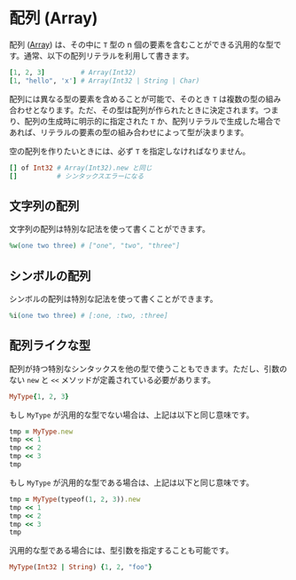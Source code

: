 # 配列 (Array)

配列 ([Array](http://crystal-lang.org/api/Array.html)) は、その中に `T` 型の n 個の要素を含むことができる汎用的な型です。通常、以下の配列リテラルを利用して書きます。

```ruby
[1, 2, 3]         # Array(Int32)
[1, "hello", 'x'] # Array(Int32 | String | Char)
```

配列には異なる型の要素を含めることが可能で、そのとき `T` は複数の型の組み合わせとなります。ただ、その型は配列が作られたときに決定されます。つまり、配列の生成時に明示的に指定された `T` か、配列リテラルで生成した場合であれば、リテラルの要素の型の組み合わせによって型が決まります。

空の配列を作りたいときには、必ず `T` を指定しなければなりません。

```ruby
[] of Int32 # Array(Int32).new と同じ
[]          # シンタックスエラーになる
```

## 文字列の配列

文字列の配列は特別な記法を使って書くことができます。

```ruby
%w(one two three) # ["one", "two", "three"]
```

## シンボルの配列

シンボルの配列は特別な記法を使って書くことができます。

```ruby
%i(one two three) # [:one, :two, :three]
```

## 配列ライクな型

配列が持つ特別なシンタックスを他の型で使うこともできます。ただし、引数のない `new` と `<<` メソッドが定義されている必要があります。

```ruby
MyType{1, 2, 3}
```

もし `MyType` が汎用的な型でない場合は、上記は以下と同じ意味です。

```ruby
tmp = MyType.new
tmp << 1
tmp << 2
tmp << 3
tmp
```

もし `MyType` が汎用的な型である場合は、上記は以下と同じ意味です。

```ruby
tmp = MyType(typeof(1, 2, 3)).new
tmp << 1
tmp << 2
tmp << 3
tmp
```

汎用的な型である場合には、型引数を指定することも可能です。

```ruby
MyType(Int32 | String) {1, 2, "foo"}
```
